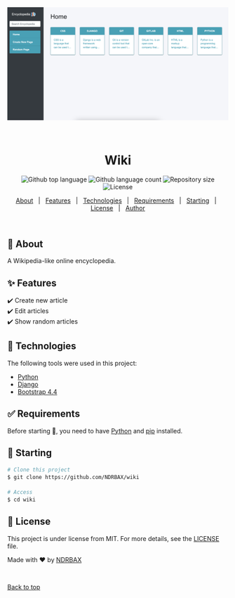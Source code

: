 <div align="center" id="top"> 
  <img src="./preview.png" alt="Wiki" />

&#xa0;

  <!-- <a href="https://wiki.netlify.app">Demo</a> -->
</div>

<h1 align="center">Wiki</h1>

<p align="center">
  <img alt="Github top language" src="https://img.shields.io/github/languages/top/NDRBAX/wiki?color=56BEB8">
  <img alt="Github language count" src="https://img.shields.io/github/languages/count/NDRBAX/wiki?color=56BEB8">
  <img alt="Repository size" src="https://img.shields.io/github/repo-size/NDRBAX/wiki?color=56BEB8">
  <img alt="License" src="https://img.shields.io/github/license/NDRBAX/wiki?color=56BEB8">
</p>

<!-- Status -->

<!-- <h4 align="center">
	🚧  Wiki 🚀 Under construction...  🚧
</h4>

<hr> -->

<p align="center">
  <a href="#dart-about">About</a> &#xa0; | &#xa0; 
  <a href="#sparkles-features">Features</a> &#xa0; | &#xa0;
  <a href="#rocket-technologies">Technologies</a> &#xa0; | &#xa0;
  <a href="#white_check_mark-requirements">Requirements</a> &#xa0; | &#xa0;
  <a href="#checkered_flag-starting">Starting</a> &#xa0; | &#xa0;
  <a href="#memo-license">License</a> &#xa0; | &#xa0;
  <a href="https://github.com/NDRBAX" target="_blank">Author</a>
</p>

<br>

## :dart: About

A Wikipedia-like online encyclopedia.

## :sparkles: Features

:heavy_check_mark: Create new article\
:heavy_check_mark: Edit articles\
:heavy_check_mark: Show random articles

## :rocket: Technologies

The following tools were used in this project:

- [Python](https://www.python.org/)
- [Django](https://www.djangoproject.com/)
- [Bootstrap 4.4](https://getbootstrap.com/docs/4.4/getting-started/introduction/)

## :white_check_mark: Requirements

Before starting :checkered_flag:, you need to have [Python](https://www.python.org/) and [pip](https://pypi.org/project/pip/) installed.

## :checkered_flag: Starting

```bash
# Clone this project
$ git clone https://github.com/NDRBAX/wiki

# Access
$ cd wiki

```

## :memo: License

This project is under license from MIT. For more details, see the [LICENSE](LICENSE.md) file.

Made with :heart: by <a href="https://github.com/NDRBAX" target="_blank">NDRBAX</a>

&#xa0;

<a href="#top">Back to top</a>
